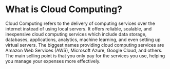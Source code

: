 # What is Cloud Computing?

Cloud Computing refers to the delivery of computing services over the internet instead of using local servers. It offers reliable, scalable, and inexpensive cloud computing services which include data storage, databases, applications, analytics, machine learning, and even setting up virtual servers. The biggest names providing cloud computing services are Amazon Web Services (AWS), Microsoft Azure, Google Cloud, and others. The main selling point is that you only pay for the services you use, helping you manage your expenses more effectively.
